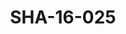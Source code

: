 ---
pid: SHA-16-025
title: SHA-16-025
language: en
original_label: 
rights: Sharhabil Ahmed
location_of_original: Sharhabil Ahmed
photographer_or_studio: 
scanned_from: photograph 9 by 9.6
_date: 1957-1959
location: Egypt, Manufiya, Sirs al Layan
description: Sharhabil Ahmed and classmates
additional_notes: 
permission_display: 'yes'
on_server: 'yes'
on_website: 'yes'
permalink: /photopages/en/SHA-16-025
layout: photo-page
---